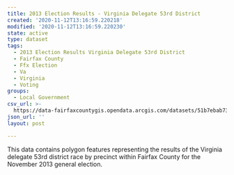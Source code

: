 ```yaml
---
title: 2013 Election Results - Virginia Delegate 53rd District
created: '2020-11-12T13:16:59.220218'
modified: '2020-11-12T13:16:59.220230'
state: active
type: dataset
tags:
  - 2013 Election Results Virginia Delegate 53rd District
  - Fairfax County
  - Ffx Election
  - Va
  - Virginia
  - Voting
groups:
  - Local Government
csv_url: >-
  https://data-fairfaxcountygis.opendata.arcgis.com/datasets/51b7ebab73d64bca9e48c279870e59e3_34.csv?outSR=%7B%22latestWkid%22%3A4269%2C%22wkid%22%3A4269%7D
json_url: ''
layout: post

---
```

This data contains polygon features representing the results of the Virginia delegate 53rd district race by precinct within Fairfax County for the November 2013 general election.
